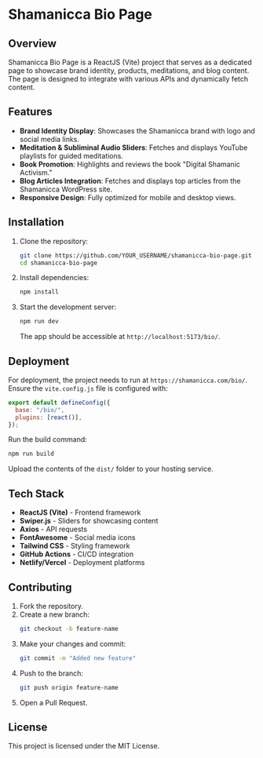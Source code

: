 # Shamanicca Bio Page

## Overview
Shamanicca Bio Page is a ReactJS (Vite) project that serves as a dedicated page to showcase brand identity, products, meditations, and blog content. The page is designed to integrate with various APIs and dynamically fetch content.

## Features
- **Brand Identity Display**: Showcases the Shamanicca brand with logo and social media links.
- **Meditation & Subliminal Audio Sliders**: Fetches and displays YouTube playlists for guided meditations.
- **Book Promotion**: Highlights and reviews the book "Digital Shamanic Activism."
- **Blog Articles Integration**: Fetches and displays top articles from the Shamanicca WordPress site.
- **Responsive Design**: Fully optimized for mobile and desktop views.

## Installation
1. Clone the repository:
   ```sh
   git clone https://github.com/YOUR_USERNAME/shamanicca-bio-page.git
   cd shamanicca-bio-page
   ```
2. Install dependencies:
   ```sh
   npm install
   ```
3. Start the development server:
   ```sh
   npm run dev
   ```
   The app should be accessible at `http://localhost:5173/bio/`.

## Deployment
For deployment, the project needs to run at `https://shamanicca.com/bio/`. Ensure the `vite.config.js` file is configured with:
   ```js
   export default defineConfig({
     base: "/bio/",
     plugins: [react()],
   });
   ```
Run the build command:
   ```sh
   npm run build
   ```
Upload the contents of the `dist/` folder to your hosting service.

## Tech Stack
- **ReactJS (Vite)** - Frontend framework
- **Swiper.js** - Sliders for showcasing content
- **Axios** - API requests
- **FontAwesome** - Social media icons
- **Tailwind CSS** - Styling framework
- **GitHub Actions** - CI/CD integration
- **Netlify/Vercel** - Deployment platforms

## Contributing
1. Fork the repository.
2. Create a new branch:
   ```sh
   git checkout -b feature-name
   ```
3. Make your changes and commit:
   ```sh
   git commit -m "Added new feature"
   ```
4. Push to the branch:
   ```sh
   git push origin feature-name
   ```
5. Open a Pull Request.

## License
This project is licensed under the MIT License.

